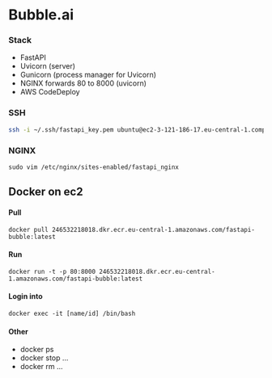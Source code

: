 # Bubble.ai

### Stack

-   FastAPI
-   Uvicorn (server)
-   Gunicorn (process manager for Uvicorn)
-   NGINX forwards 80 to 8000 (uvicorn)
-   AWS CodeDeploy

### SSH

```bash
ssh -i ~/.ssh/fastapi_key.pem ubuntu@ec2-3-121-186-17.eu-central-1.compute.amazonaws.com
```

### NGINX

`sudo vim /etc/nginx/sites-enabled/fastapi_nginx`

## Docker on ec2

#### Pull

`docker pull 246532218018.dkr.ecr.eu-central-1.amazonaws.com/fastapi-bubble:latest`

#### Run

`docker run -t -p 80:8000 246532218018.dkr.ecr.eu-central-1.amazonaws.com/fastapi-bubble:latest`

#### Login into

`docker exec -it [name/id] /bin/bash`

#### Other

-   docker ps
-   docker stop ...
-   docker rm ...
